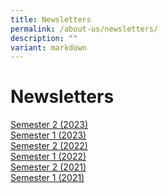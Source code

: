 ```yaml
---
title: Newsletters
permalink: /about-us/newsletters/
description: ""
variant: markdown
---
```

# **Newsletters**

 
[Semester 2 (2023)](/files/NSPS_Newsletter_2023Sem2.pdf)   
[Semester 1 (2023)](/files/(nps)newsletter_2023semester1-c.pdf)  
[Semester 2 (2022)](/files/(NPS)Newsletter_2022Sem2_10Nov_2022-C.pdf)  
[Semester 1 (2022)](/files/NorthshorePri_Newsletter_Sem1_2022-C.pdf)  
[Semester 2 (2021)](/files/NorthshorePri_E-Newsletter_Sem2_2021-C.pdf)  
[Semester 1 (2021)](/files/NorthshorePri_Newsletter_Sem1_2021-C.pdf)